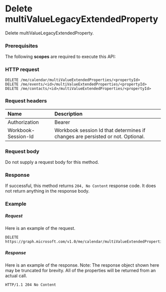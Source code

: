 # Delete multiValueLegacyExtendedProperty

Delete multiValueLegacyExtendedProperty.
### Prerequisites
The following **scopes** are required to execute this API: 
### HTTP request
<!-- { "blockType": "ignored" } -->
```http
DELETE /me/calendar/multiValueExtendedProperties/<propertyId>
DELETE /me/events/<id>/multiValueExtendedProperties/<propertyId>
DELETE /me/contacts/<id>/multiValueExtendedProperties/<propertyId>

```
### Request headers
| Name       | Description|
|:---------------|:----------|
| Authorization  | Bearer <code>|
| Workbook-Session-Id  | Workbook session Id that determines if changes are persisted or not. Optional.|

### Request body
Do not supply a request body for this method.


### Response
If successful, this method returns `204, No Content` response code. It does not return anything in the response body.

### Example
##### Request
Here is an example of the request.
<!-- {
  "blockType": "request",
  "name": "delete_multivaluelegacyextendedproperty"
}-->
```http
DELETE https://graph.microsoft.com/v1.0/me/calendar/multiValueExtendedProperties/<propertyId>
```
##### Response
Here is an example of the response. Note: The response object shown here may be truncated for brevity. All of the properties will be returned from an actual call.
<!-- {
  "blockType": "response",
  "truncated": true
} -->
```http
HTTP/1.1 204 No Content
```

<!-- uuid: 8fcb5dbc-d5aa-4681-8e31-b001d5168d79
2015-10-25 14:57:30 UTC -->
<!-- {
  "type": "#page.annotation",
  "description": "Delete multiValueLegacyExtendedProperty",
  "keywords": "",
  "section": "documentation",
  "tocPath": ""
}-->